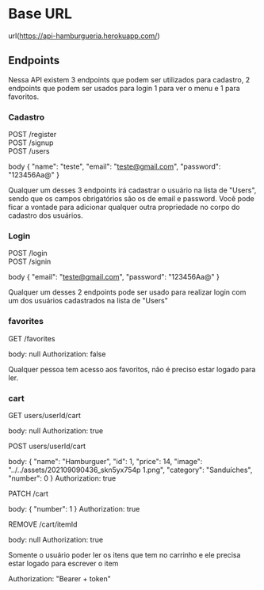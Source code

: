 # Base URL

url(https://api-hamburgueria.herokuapp.com/)

## Endpoints

Nessa API existem 3 endpoints que podem ser utilizados para cadastro, 2 endpoints que podem ser usados para login 1 para ver o menu e 1 para favoritos.

### Cadastro

POST /register <br/>
POST /signup <br/>
POST /users

body {
"name": "teste",
"email": "teste@gmail.com",
"password": "123456Aa@"
}

Qualquer um desses 3 endpoints irá cadastrar o usuário na lista de "Users", sendo que os campos obrigatórios são os de email e password.
Você pode ficar a vontade para adicionar qualquer outra propriedade no corpo do cadastro dos usuários.

### Login

POST /login <br/>
POST /signin

body {
"email": "teste@gmail.com",
"password": "123456Aa@"
}

Qualquer um desses 2 endpoints pode ser usado para realizar login com um dos usuários cadastrados na lista de "Users"

### favorites

GET /favorites

body: null
Authorization: false

Qualquer pessoa tem acesso aos favoritos, não é preciso estar logado para ler.

### cart

GET users/userId/cart

body: null
Authorization: true

POST users/userId/cart

body: {
"name": "Hamburguer",
"id": 1,
"price": 14,
"image": "../../assets/202109090436_skn5yx754p 1.png",
"category": "Sanduíches",
"number": 0
}
Authorization: true

PATCH /cart

body: {
"number": 1
}
Authorization: true

REMOVE /cart/itemId

body: null
Authorization: true

Somente o usuário poder ler os itens que tem no carrinho e ele precisa estar logado para escrever o item

Authorization: "Bearer + token"
